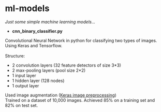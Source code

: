 # ml-models
*Just some simple machine learning models...*

* **cnn_binary_classifier.py**

Convolutional Neural Network in python for classifying two types of images. Using Keras and Tensorflow.<br /><br />
Structure:
- 2 convolution layers (32 feature detectors of size 3\*3)
- 2 max-pooling layers (pool size 2\*2)
- 1 input layer
- 1 hidden layer (128 nodes)
- 1 output layer

Used image augmentation ([Keras image preprocessing](https://keras.io/preprocessing/image/))
<br /> Trained on a dataset of 10,000 images. Achieved 85% on a training set and 82% on test set.
